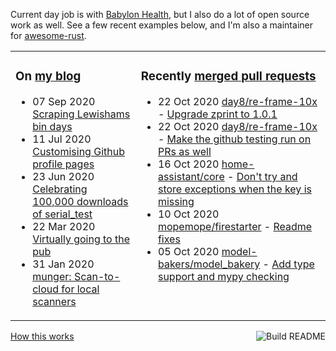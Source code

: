 Current day job is with [Babylon Health](https://github.com/babylonhealth), but I also do a lot of open source work as well. See a few recent examples below, and I'm also a maintainer for [awesome-rust](https://github.com/rust-unofficial/awesome-rust).

<table><tr><td valign="top">

### On [my blog](https://tevps.net/blog)
<!-- blog starts -->
* 07 Sep 2020 [Scraping Lewishams bin days](https://tevps.net/blog/2020/9/7/scraping-lewishams-bin-days/)
* 11 Jul 2020 [Customising Github profile pages](https://tevps.net/blog/2020/7/11/customising-github-profile-pages/)
* 23 Jun 2020 [Celebrating 100,000 downloads of serial_test](https://tevps.net/blog/2020/6/23/celebrating-100000-downloads-serial_test/)
* 22 Mar 2020 [Virtually going to the pub](https://tevps.net/blog/2020/3/22/virtually-going-pub/)
* 31 Jan 2020 [munger: Scan-to-cloud for local scanners](https://tevps.net/blog/2020/1/31/munger-scan-to-cloud-for-local-scanners/)
<!-- blog ends -->

</td><td valign="top">

### Recently [merged pull requests](https://github.com/search?o=desc&q=is%3Apr+author%3Apalfrey+-user%3Apalfrey+is%3Amerged+is%3Apublic&s=created&type=Issues)

<!-- prs starts -->
* 22 Oct 2020 [day8/re-frame-10x](https://github.com/day8/re-frame-10x) - [Upgrade zprint to 1.0.1](https://github.com/day8/re-frame-10x/pull/283)
* 22 Oct 2020 [day8/re-frame-10x](https://github.com/day8/re-frame-10x) - [Make the github testing run on PRs as well](https://github.com/day8/re-frame-10x/pull/284)
* 16 Oct 2020 [home-assistant/core](https://github.com/home-assistant/core) - [Don't try and store exceptions when the key is missing](https://github.com/home-assistant/core/pull/41803)
* 10 Oct 2020 [mopemope/firestarter](https://github.com/mopemope/firestarter) - [Readme fixes](https://github.com/mopemope/firestarter/pull/3)
* 05 Oct 2020 [model-bakers/model_bakery](https://github.com/model-bakers/model_bakery) - [Add type support and mypy checking](https://github.com/model-bakers/model_bakery/pull/100)
<!-- prs ends -->

</td></tr></table>

<a href="https://github.com/palfrey/palfrey/actions"><img src="https://github.com/palfrey/palfrey/workflows/Build%20README/badge.svg?branch=master" align="right" alt="Build README"></a> <a href="https://tevps.net/blog/2020/7/11/customising-github-profile-pages/">How this works</a>

